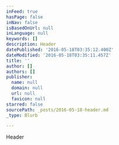 ```yaml
---
inFeed: true
hasPage: false
inNav: false
isBasedOnUrl: null
inLanguage: null
keywords: []
description: Header
datePublished: '2016-05-18T03:35:12.400Z'
dateModified: '2016-05-18T03:35:11.457Z'
title: ''
author: []
authors: []
publisher:
  name: null
  domain: null
  url: null
  favicon: null
starred: false
sourcePath: _posts/2016-05-18-header.md
_type: Blurb

---
```

Header